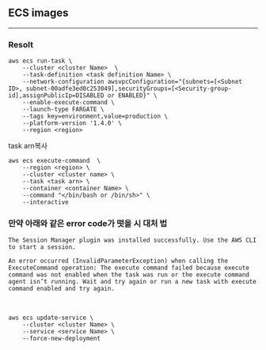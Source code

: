 ## ECS images
---
### Resolt

```shell
aws ecs run-task \
    --cluster <cluster Name>  \
    --task-definition <task definition Name> \
    --network-configuration awsvpcConfiguration="{subnets=[<Subnet ID>, subnet-00adfe3ed0c253049],securityGroups=[<Security-group-id],assignPublicIp=DISABLED or ENABLED}" \
    --enable-execute-command \
    --launch-type FARGATE \
    --tags key=environment,value=production \
    --platform-version '1.4.0' \
    --region <region>
```
task arn복사

```shell
aws ecs execute-command  \
    --region <region> \
    --cluster <cluster name> \
    --task <task arn> \
    --container <container Name> \
    --command "</bin/bash or /bin/sh>" \
    --interactive
```

### 만약 아래와 같은 error code가 떳을 시 대처 법
    The Session Manager plugin was installed successfully. Use the AWS CLI to start a session.

    An error occurred (InvalidParameterException) when calling the ExecuteCommand operation: The execute command failed because execute command was not enabled when the task was run or the execute command agent isn’t running. Wait and try again or run a new task with execute command enabled and try again.

<br>

```shell
aws ecs update-service \
    --cluster <cluster Name> \
    --service <service Name> \
    --force-new-deployment
```